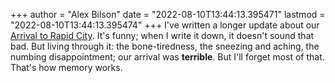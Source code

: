 +++
author = "Alex Bilson"
date = "2022-08-10T13:44:13.395471"
lastmod = "2022-08-10T13:44:13.395474"
+++
I've written a longer update about our [Arrival to Rapid City](https://alexbilson.dev/plants/identity/move-to-rapid-city/). It's funny; when I write it down, it doesn't sound that bad. But living through it: the bone-tiredness, the sneezing and aching, the numbing disappointment; our arrival was **terrible**. But I'll forget most of that. That's how memory works.